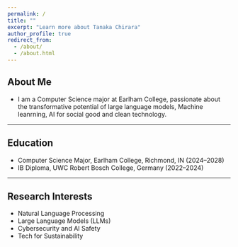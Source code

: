 ```yaml
---
permalink: /
title: ""
excerpt: "Learn more about Tanaka Chirara"
author_profile: true
redirect_from: 
  - /about/
  - /about.html
---
```


<h2>About Me</h2>
<ul>
  <li>
     I am a Computer Science major at Earlham College, passionate about the transformative potential of large language models, Machine leanrning, AI       for social good and clean technology.
  </li>
</ul>

---

<h2>Education</h2>
<ul>
  <li>Computer Science Major, Earlham College, Richmond, IN (2024–2028)</li>
  <li>IB Diploma, UWC Robert Bosch College, Germany (2022–2024)</li>
</ul>

---

<h2>Research Interests</h2>
<ul>
  <li>Natural Language Processing</li>
  <li>Large Language Models (LLMs)</li>
  <li>Cybersecurity and AI Safety</li>
  <li>Tech for Sustainability</li>
</ul>

